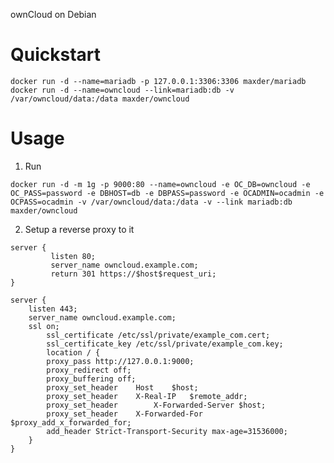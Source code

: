ownCloud on Debian

# Quickstart #

```
docker run -d --name=mariadb -p 127.0.0.1:3306:3306 maxder/mariadb
docker run -d --name=owncloud --link=mariadb:db -v /var/owncloud/data:/data maxder/owncloud
```

# Usage #

1. Run 

`docker run -d -m 1g -p 9000:80 --name=owncloud -e OC_DB=owncloud -e OC_PASS=password -e DBHOST=db -e DBPASS=password -e OCADMIN=ocadmin -e OCPASS=ocadmin -v /var/owncloud/data:/data -v --link mariadb:db maxder/owncloud`

2. Setup a reverse proxy to it

```
server {
	     listen 80;
	     server_name owncloud.example.com;
	     return 301 https://$host$request_uri;
}

server {
	listen 443;
	server_name owncloud.example.com;
	ssl on;
        ssl_certificate /etc/ssl/private/example_com.cert;
        ssl_certificate_key /etc/ssl/private/example_com.key;
        location / {
		proxy_pass http://127.0.0.1:9000;
		proxy_redirect off;
		proxy_buffering off;
		proxy_set_header 	Host	$host;
		proxy_set_header 	X-Real-IP	$remote_addr;
		proxy_set_header        X-Forwarded-Server $host;
		proxy_set_header	X-Forwarded-For	$proxy_add_x_forwarded_for;
		add_header Strict-Transport-Security max-age=31536000;
	}
}
```
